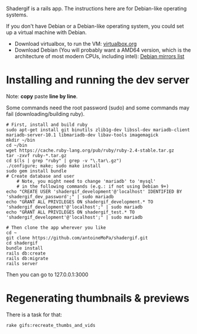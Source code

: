 Shadergif is a rails app. The instructions here are for Debian-like operating systems.

If you don't have Debian or a Debian-like operating system, you could set up a virtual machine
with Debian.

* Download virtualbox, to run the VM: [virtualbox.org](https://www.virtualbox.org/)
* Download Debian (You will probably want a AMD64 version, which is the architecture of most modern CPUs, including intel): [Debian mirrors list](https://www.debian.org/CD/http-ftp/#stable)

# Installing and running the dev server

Note: **copy** paste **line by line**.

Some commands need the root password (sudo) and some commands may fail (downloading/building ruby).

	# First, install and build ruby
	sudo apt-get install git binutils zlib1g-dev libssl-dev mariadb-client mariadb-server-10.1 libmariadb-dev libav-tools imagemagick
	mkdir ~/bin
	cd ~/bin
	wget https://cache.ruby-lang.org/pub/ruby/ruby-2.4-stable.tar.gz
	tar -zxvf ruby-*.tar.gz
	cd $(ls | grep "ruby" | grep -v "\.tar\.gz")
	./configure; make; sudo make install
	sudo gem install bundle
	# Create database and user
        # Note, you might need to change 'mariadb' to 'mysql'
        # in the following commands (e.g.: if not using Debian 9+)
	echo "CREATE USER 'shadergif_development'@'localhost' IDENTIFIED BY 'shadergif_dev_password';" | sudo mariadb
	echo "GRANT ALL PRIVILEGES ON shadergif_development.* TO 'shadergif_development'@'localhost';" | sudo mariadb
	echo "GRANT ALL PRIVILEGES ON shadergif_test.* TO 'shadergif_development'@'localhost';" | sudo mariadb
	
	# Then clone the app wherever you like
	cd ~
	git clone https://github.com/antoineMoPa/shadergif.git
   	cd shadergif
	bundle install
	rails db:create
	rails db:migrate
	rails server

Then you can go to 127.0.0.1:3000

# Regenerating thumbnails & previews

There is a task for that:

	rake gifs:recreate_thumbs_and_vids